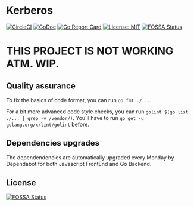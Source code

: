 # Kerberos

[![CircleCI](https://circleci.com/gh/forsam-education/kerberos.svg?style=svg)](https://circleci.com/gh/forsam-education/kerberos)
[![GoDoc](https://godoc.org/github.com/forsam-education/kerberos?status.svg)](https://godoc.org/github.com/forsam-education/kerberos)
[![Go Report Card](https://goreportcard.com/badge/github.com/forsam-education/kerberos)](https://goreportcard.com/report/github.com/forsam-education/kerberos)
[![License: MIT](https://img.shields.io/badge/License-MIT-yellow.svg)](LICENSE)
[![FOSSA Status](https://app.fossa.io/api/projects/git%2Bgithub.com%2Fforsam-education%2Fkerberos.svg?type=shield)](https://app.fossa.io/projects/git%2Bgithub.com%2Fforsam-education%2Fkerberos?ref=badge_shield)

# THIS PROJECT IS NOT WORKING ATM. WIP.

## Quality assurance

To fix the basics of code format, you can run `go fmt ./...`.

For a bit more advanced code style checks, you can run `golint $(go list ./... | grep -v /vendor/)`. You'll have to run `go get -u golang.org/x/lint/golint` before.

## Dependencies upgrades

The dependendencies are automatically upgraded every Monday by Dependabot for both Javascript FrontEnd and Go Backend.

## License
[![FOSSA Status](https://app.fossa.io/api/projects/git%2Bgithub.com%2Fforsam-education%2Fkerberos.svg?type=large)](https://app.fossa.io/projects/git%2Bgithub.com%2Fforsam-education%2Fkerberos?ref=badge_large)